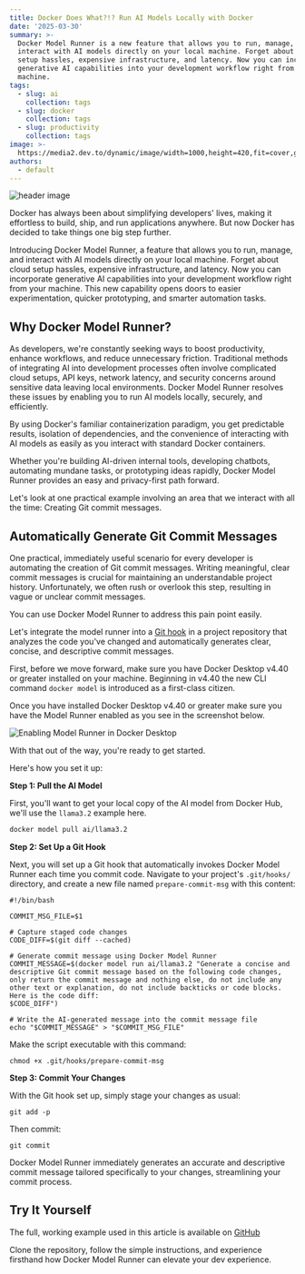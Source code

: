 ```yaml
---
title: Docker Does What?!? Run AI Models Locally with Docker
date: '2025-03-30'
summary: >-
  Docker Model Runner is a new feature that allows you to run, manage, and
  interact with AI models directly on your local machine. Forget about cloud
  setup hassles, expensive infrastructure, and latency. Now you can incorporate
  generative AI capabilities into your development workflow right from your
  machine.
tags:
  - slug: ai
    collection: tags
  - slug: docker
    collection: tags
  - slug: productivity
    collection: tags
image: >-
  https://media2.dev.to/dynamic/image/width=1000,height=420,fit=cover,gravity=auto,format=auto/https%3A%2F%2Fdev-to-uploads.s3.amazonaws.com%2Fuploads%2Farticles%2Fbj1ve2hwdxafvxfwugqp.png
authors:
  - default
---
```


![header image](https://media2.dev.to/dynamic/image/width=1000,height=420,fit=cover,gravity=auto,format=auto/https%3A%2F%2Fdev-to-uploads.s3.amazonaws.com%2Fuploads%2Farticles%2Fbj1ve2hwdxafvxfwugqp.png)

Docker has always been about simplifying developers' lives, making it effortless to build, ship, and run applications anywhere. But now Docker has decided to take things one big step further.

Introducing Docker Model Runner, a feature that allows you to run, manage, and interact with AI models directly on your local machine. Forget about cloud setup hassles, expensive infrastructure, and latency. Now you can incorporate generative AI capabilities into your development workflow right from your machine. This new capability opens doors to easier experimentation, quicker prototyping, and smarter automation tasks.

## Why Docker Model Runner?

As developers, we're constantly seeking ways to boost productivity, enhance workflows, and reduce unnecessary friction. Traditional methods of integrating AI into development processes often involve complicated cloud setups, API keys, network latency, and security concerns around sensitive data leaving local environments. Docker Model Runner resolves these issues by enabling you to run AI models locally, securely, and efficiently.

By using Docker's familiar containerization paradigm, you get predictable results, isolation of dependencies, and the convenience of interacting with AI models as easily as you interact with standard Docker containers. 

Whether you're building AI-driven internal tools, developing chatbots, automating mundane tasks, or prototyping ideas rapidly, Docker Model Runner provides an easy and privacy-first path forward.

Let's look at one practical example involving an area that we interact with all the time: Creating Git commit messages.

## Automatically Generate Git Commit Messages

One practical, immediately useful scenario for every developer is automating the creation of Git commit messages. Writing meaningful, clear commit messages is crucial for maintaining an understandable project history. Unfortunately, we often rush or overlook this step, resulting in vague or unclear commit messages.

You can use Docker Model Runner to address this pain point easily. 

Let's integrate the model runner into a [Git hook](https://git-scm.com/book/en/v2/Customizing-Git-Git-Hooks) in a project repository that analyzes the code you've changed and automatically generates clear, concise, and descriptive commit messages.

First, before we move forward, make sure you have Docker Desktop v4.40 or greater installed on your machine. Beginning in v4.40 the new CLI command `docker model` is introduced as a first-class citizen.

Once you have installed Docker Desktop v4.40 or greater make sure you have the Model Runner enabled as you see in the screenshot below.

![Enabling Model Runner in Docker Desktop](https://dev-to-uploads.s3.amazonaws.com/uploads/articles/rjmkcaol3lm548ocz5ec.png)

With that out of the way, you're ready to get started.

Here's how you set it up:

**Step 1: Pull the AI Model**

First, you'll want to get your local copy of the AI model from Docker Hub, we'll use the `llama3.2` example here.

```bash
docker model pull ai/llama3.2
```

**Step 2: Set Up a Git Hook**

Next, you will set up a Git hook that automatically invokes Docker Model Runner each time you commit code. Navigate to your project's `.git/hooks/` directory, and create a new file named `prepare-commit-msg` with this content:

```
#!/bin/bash

COMMIT_MSG_FILE=$1

# Capture staged code changes
CODE_DIFF=$(git diff --cached)

# Generate commit message using Docker Model Runner
COMMIT_MESSAGE=$(docker model run ai/llama3.2 "Generate a concise and descriptive Git commit message based on the following code changes, only return the commit message and nothing else, do not include any other text or explanation, do not include backticks or code blocks. Here is the code diff:
$CODE_DIFF")

# Write the AI-generated message into the commit message file
echo "$COMMIT_MESSAGE" > "$COMMIT_MSG_FILE"
```

Make the script executable with this command:

```
chmod +x .git/hooks/prepare-commit-msg
```

**Step 3: Commit Your Changes**

With the Git hook set up, simply stage your changes as usual:

```
git add -p
```

Then commit:

```
git commit
```

Docker Model Runner immediately generates an accurate and descriptive commit message tailored specifically to your changes, streamlining your commit process.

## Try It Yourself

The full, working example used in this article is available on [GitHub](https://github.com/hummusonrails/docker-ai-model-runner-examples)

Clone the repository, follow the simple instructions, and experience firsthand how Docker Model Runner can elevate your dev experience.

